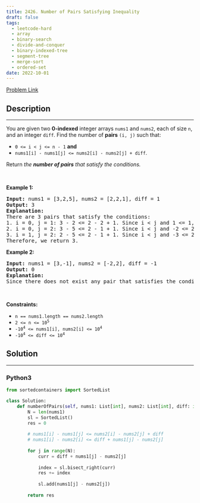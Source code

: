 ```yaml
---
title: 2426. Number of Pairs Satisfying Inequality
draft: false
tags: 
  - leetcode-hard
  - array
  - binary-search
  - divide-and-conquer
  - binary-indexed-tree
  - segment-tree
  - merge-sort
  - ordered-set
date: 2022-10-01
---
```


[Problem Link](https://leetcode.com/problems/number-of-pairs-satisfying-inequality/)

## Description

---
<p>You are given two <strong>0-indexed</strong> integer arrays <code>nums1</code> and <code>nums2</code>, each of size <code>n</code>, and an integer <code>diff</code>. Find the number of <strong>pairs</strong> <code>(i, j)</code> such that:</p>

<ul>
	<li><code>0 &lt;= i &lt; j &lt;= n - 1</code> <strong>and</strong></li>
	<li><code>nums1[i] - nums1[j] &lt;= nums2[i] - nums2[j] + diff</code>.</li>
</ul>

<p>Return<em> the <strong>number of pairs</strong> that satisfy the conditions.</em></p>

<p>&nbsp;</p>
<p><strong class="example">Example 1:</strong></p>

<pre>
<strong>Input:</strong> nums1 = [3,2,5], nums2 = [2,2,1], diff = 1
<strong>Output:</strong> 3
<strong>Explanation:</strong>
There are 3 pairs that satisfy the conditions:
1. i = 0, j = 1: 3 - 2 &lt;= 2 - 2 + 1. Since i &lt; j and 1 &lt;= 1, this pair satisfies the conditions.
2. i = 0, j = 2: 3 - 5 &lt;= 2 - 1 + 1. Since i &lt; j and -2 &lt;= 2, this pair satisfies the conditions.
3. i = 1, j = 2: 2 - 5 &lt;= 2 - 1 + 1. Since i &lt; j and -3 &lt;= 2, this pair satisfies the conditions.
Therefore, we return 3.
</pre>

<p><strong class="example">Example 2:</strong></p>

<pre>
<strong>Input:</strong> nums1 = [3,-1], nums2 = [-2,2], diff = -1
<strong>Output:</strong> 0
<strong>Explanation:</strong>
Since there does not exist any pair that satisfies the conditions, we return 0.
</pre>

<p>&nbsp;</p>
<p><strong>Constraints:</strong></p>

<ul>
	<li><code>n == nums1.length == nums2.length</code></li>
	<li><code>2 &lt;= n &lt;= 10<sup>5</sup></code></li>
	<li><code>-10<sup>4</sup> &lt;= nums1[i], nums2[i] &lt;= 10<sup>4</sup></code></li>
	<li><code>-10<sup>4</sup> &lt;= diff &lt;= 10<sup>4</sup></code></li>
</ul>


## Solution

---
### Python3
``` py title='number-of-pairs-satisfying-inequality'
from sortedcontainers import SortedList

class Solution:
    def numberOfPairs(self, nums1: List[int], nums2: List[int], diff: int) -> int:
        N = len(nums1)
        sl = SortedList()
        res = 0
        
        # nums1[i] - nums1[j] <= nums2[i] - nums2[j] + diff
        # nums1[i] - nums2[i] <= diff + nums1[j] - nums2[j]
        
        for j in range(N):
            curr = diff + nums1[j] - nums2[j]
            
            index = sl.bisect_right(curr)
            res += index
            
            sl.add(nums1[j] - nums2[j])
        
        return res
```

